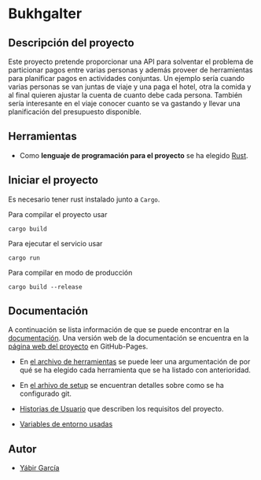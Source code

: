 # Bukhgalter

## Descripción del proyecto

Este proyecto pretende proporcionar una API para solventar el problema de
particionar pagos entre varias personas y además proveer de herramientas para
planificar pagos en actividades conjuntas. Un ejemplo sería cuando varias
personas se van juntas de viaje y una paga el hotel, otra la comida y al final
quieren ajustar la cuenta de cuanto debe cada persona. También sería interesante
en el viaje conocer cuanto se va gastando y llevar una planificación del
presupuesto disponible.

## Herramientas

- Como **lenguaje de programación para el proyecto** se ha elegido
  [Rust](https://www.rust-lang.org/).

## Iniciar el proyecto

Es necesario tener rust instalado junto a `Cargo`.

Para compilar el proyecto usar

    cargo build

Para ejecutar el servicio usar

    cargo run

Para compilar en modo de producción

    cargo build --release

## Documentación

A continuación se lista información de que se puede encontrar en la [documentación](docs).
Una versión web de la documentación se encuentra en la 
[página web del proyecto](https://yabirgb.github.io/bukhgalter/) en GitHub-Pages.

- En [el archivo de herramientas](docs/herramientas.md) se puede leer una
  argumentación de por qué se ha elegido cada herramienta que se ha listado con anterioridad.

- En [el arhivo de setup](docs/setup.md) se encuentran detalles sobre como se ha
  configurado git.

- [Historias de Usuario](docs/HU.md) que describen los requisitos del proyecto.

- [Variables de entorno usadas](docs/env.md)


## Autor

- [Yábir García](https://github.com/yabirgb)